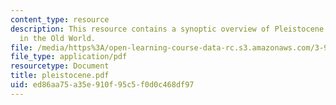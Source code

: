 ```yaml
---
content_type: resource
description: This resource contains a synoptic overview of Pleistocene prehistory
  in the Old World.
file: /media/https%3A/open-learning-course-data-rc.s3.amazonaws.com/3-986-the-human-past-introduction-to-archaeology-fall-2006/ed86aa75a35e910f95c5f0d0c468df97_pleistocene.pdf
file_type: application/pdf
resourcetype: Document
title: pleistocene.pdf
uid: ed86aa75-a35e-910f-95c5-f0d0c468df97
---
```

